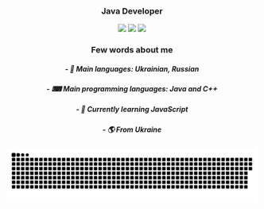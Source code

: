 <h3 align="center">Java Developer</h3>
<p align="center">
 <a href="https://www.youtube.com/channel/UCCjFnX25841SiCLXMmR079g"><img src="https://img.shields.io/badge/-YouTube-red?style=flat&logo=YouTube&logoColor=white"/></a>
 <a href="https://tlgg.ru/whitewhess"><img src="https://img.shields.io/badge/-Telegram-blue?style=flat&logo=Telegram&logoColor=white" /></a>
 <a href="https://pastebin.com/raw/aXquGKJ0"><img src="https://img.shields.io/badge/-Discord-lightgrey?style=flat&logo=Discord&logoColor=white" /></a>
 <br>
</p>

<h3 align="center"> Few words about me </h3>
<h5 align="center"> - 💬 Main languages: Ukrainian, Russian </h5>
<h5 align="center"> - ⌨ Main programming languages: Java and C++ </h5>
<h5 align="center"> - 🌱 Currently learning JavaScript </h5>
<h5 align="center"> - 🌎 From Ukraine </h5>
  
<p align="center">
<img width="600" src="github-snake.svg" alt="snake"/>
</p>
